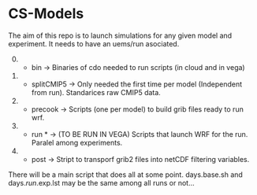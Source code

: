 # CS-Models

The aim of this repo is to launch simulations for any given model and experiment.
It needs to have an uems/run asociated.

0. - bin			-> Binaries of cdo needed to run scripts (in cloud and in vega)
1. - splitCMIP5	-> Only needed the first time per model (Independent from run). Standarices raw CMIP5 data.
2. - precook 	-> Scripts (one per model) to build grib files ready to run wrf.
3. - run *		-> (TO BE RUN IN VEGA) Scripts that launch WRF for the run. Paralel among experiments.
4. - post		-> Stript to transporf grib2 files into netCDF filtering variables.

There will be a main script that does all at some point.
days.base.sh and days.$run.$exp.lst may be the same among all runs or not...
